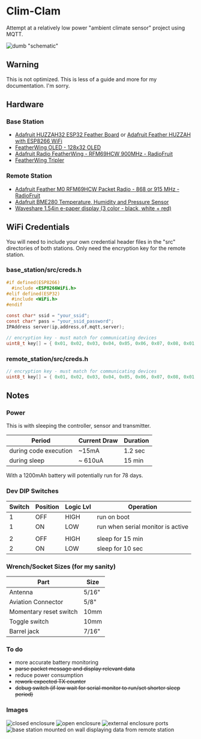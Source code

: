 # Clim-Clam

Attempt at a relatively low power "ambient climate sensor" project using MQTT.

![dumb "schematic"][header]
## Warning
This is not optimized. This is less of a guide and more for my documentation. I'm sorry.

## Hardware

### Base Station
* [Adafruit HUZZAH32 ESP32 Feather Board](https://www.adafruit.com/product/3405) or [Adafruit Feather HUZZAH with ESP8266 WiFi](https://www.adafruit.com/product/2821)
* [FeatherWing OLED - 128x32 OLED](https://www.adafruit.com/product/2900)
* [Adafruit Radio FeatherWing - RFM69HCW 900MHz - RadioFruit](https://www.adafruit.com/product/3229)
* [FeatherWing Tripler](https://www.adafruit.com/product/3417)

### Remote Station
* [Adafruit Feather M0 RFM69HCW Packet Radio - 868 or 915 MHz - RadioFruit](https://www.adafruit.com/product/3176)
* [Adafruit BME280 Temperature, Humidity and Pressure Sensor](https://www.adafruit.com/product/2652)
* [Waveshare 1.54in e-paper display (3 color - black, white + red)](https://www.amazon.com/Waveshare-1-54inch-three-color-resolution-controller/dp/B074NYX1C4/ref=pd_sbs_229_2?_encoding=UTF8&pd_rd_i=B074NYX1C4&pd_rd_r=X46A33QDZVWT6SV47NG6&pd_rd_w=NKe6A&pd_rd_wg=cCjhA&psc=1&refRID=X46A33QDZVWT6SV47NG6)  

## WiFi Credentials

You will need to include your own credential header files in the "src" directories of both stations. Only need the encryption key for the remote station.

### base_station/src/creds.h
```c
#if defined(ESP8266)
  #include <ESP8266WiFi.h>
#elif defined(ESP32)
  #include <WiFi.h>
#endif

const char* ssid = "your_ssid";
const char* pass = "your_ssid_password";
IPAddress server(ip,address,of,mqtt,server);

// encryption key - must match for communicating devices
uint8_t key[] = { 0x01, 0x02, 0x03, 0x04, 0x05, 0x06, 0x07, 0x08, 0x01, 0x02, 0x03, 0x04, 0x05, 0x06, 0x07, 0x08};
```

### remote_station/src/creds.h
```c
// encryption key - must match for communicating devices
uint8_t key[] = { 0x01, 0x02, 0x03, 0x04, 0x05, 0x06, 0x07, 0x08, 0x01, 0x02, 0x03, 0x04, 0x05, 0x06, 0x07, 0x08};
```

## Notes
### Power
This is with sleeping the controller, sensor and transmitter.

| Period | Current Draw | Duration |
| - | - | - |
| during code execution | ~15mA | 1.2 sec |
| during sleep | ~ 610uA | 15 min |

With a 1200mAh battery will potentially run for 78 days.

### Dev DIP Switches
| Switch | Position | Logic Lvl | Operation |
| - | - | - | - |
| 1 | OFF | HIGH | run on boot |
| 1 | ON | LOW | run when serial monitor is active |
|  |  |  |  |
| 2 | OFF | HIGH | sleep for 15 min |
| 2 | ON | LOW | sleep for 10 sec |

### Wrench/Socket Sizes (for my sanity)
| Part | Size |
| - | - |
| Antenna | 5/16" |
| Aviation Connector | 5/8" |
| Momentary reset switch | 10mm |
| Toggle switch | 10mm |
| Barrel jack | 7/16" |

### To do
* more accurate battery monitoring
* ~~parse packet message and display relevant data~~
* reduce power consumption
* ~~rework expected TX counter~~
* ~~debug switch (if low wait for serial monitor to run/set shorter sleep period)~~

### Images
![closed enclosure][img1]
![open enclosure][img2]
![external enclosure ports][img3]
![base station mounted on wall displaying data from remote station][img4]

[header]: img/radio_barl-02.png
[img1]: img/v1_01.jpg
[img2]: img/rs_01.png
[img3]: img/rs_02.png
[img4]: img/bs_01.png
